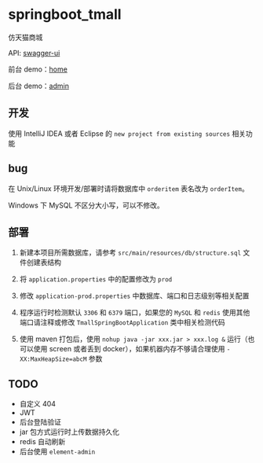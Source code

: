 # springboot_tmall

仿天猫商城

API: [swagger-ui](https://shop.bolitao.xyz/swagger-ui.html)

前台 demo：[home](https://shop.bolitao.xyz)

后台 demo：[admin](https://shop.bolitao.xyz/admin)

## 开发

使用 IntelliJ IDEA 或者 Eclipse 的 `new project from existing sources` 相关功能

## bug

在 Unix/Linux 环境开发/部署时请将数据库中 `orderitem` 表名改为 `orderItem`。

Windows 下 MySQL 不区分大小写，可以不修改。

## 部署

1. 新建本项目所需数据库，请参考 `src/main/resources/db/structure.sql` 文件创建表结构

2. 将 `application.properties` 中的配置修改为 `prod`

3. 修改 `application-prod.properties` 中数据库、端口和日志级别等相关配置

4. 程序运行时检测默认 `3306` 和 `6379` 端口，如果您的 `MySQL` 和 `redis` 使用其他端口请注释或修改 `TmallSpringBootApplication` 类中相关检测代码

5. 使用 maven 打包后，使用 `nohup java -jar xxx.jar > xxx.log &` 运行（也可以使用 screen 或者丢到 docker），如果机器内存不够请合理使用 `-XX:MaxHeapSize=abcM` 参数

## TODO

- 自定义 404
- JWT
- 后台登陆验证
- jar 包方式运行时上传数据持久化
- redis 自动刷新
- 后台使用 `element-admin`